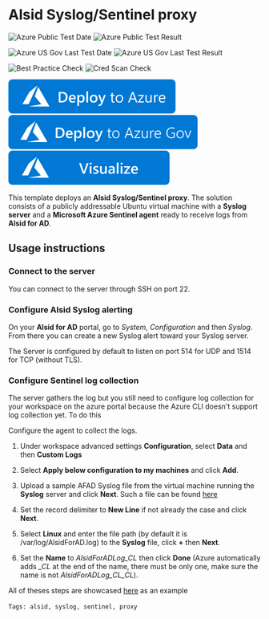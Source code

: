 # Alsid Syslog/Sentinel proxy
![Azure Public Test Date](https://azurequickstartsservice.blob.core.windows.net/badges/alsid-syslog-proxy/PublicLastTestDate.svg)
![Azure Public Test Result](https://azurequickstartsservice.blob.core.windows.net/badges/alsid-syslog-proxy/PublicDeployment.svg)

![Azure US Gov Last Test Date](https://azurequickstartsservice.blob.core.windows.net/badges/alsid-syslog-proxy/FairfaxLastTestDate.svg)
![Azure US Gov Last Test Result](https://azurequickstartsservice.blob.core.windows.net/badges/alsid-syslog-proxy/FairfaxDeployment.svg)

![Best Practice Check](https://azurequickstartsservice.blob.core.windows.net/badges/alsid-syslog-proxy/BestPracticeResult.svg)
![Cred Scan Check](https://azurequickstartsservice.blob.core.windows.net/badges/alsid-syslog-proxy/CredScanResult.svg)

[![Deploy To Azure](https://raw.githubusercontent.com/Azure/azure-quickstart-templates/master/1-CONTRIBUTION-GUIDE/images/deploytoazure.svg?sanitize=true)](https://portal.azure.com/#create/Microsoft.Template/uri/https%3A%2F%2Fraw.githubusercontent.com%2FAzure%2Fazure-quickstart-templates%2Fmaster%2Falsid-syslog-proxy%2Fazuredeploy.json)
[![Deploy To Azure US Gov](https://raw.githubusercontent.com/Azure/azure-quickstart-templates/master/1-CONTRIBUTION-GUIDE/images/deploytoazuregov.svg?sanitize=true)](https://portal.azure.us/#create/Microsoft.Template/uri/https%3A%2F%2Fraw.githubusercontent.com%2FAzure%2Fazure-quickstart-templates%2Fmaster%2Falsid-syslog-proxy%2Fazuredeploy.json)
[![Visualize](https://raw.githubusercontent.com/Azure/azure-quickstart-templates/master/1-CONTRIBUTION-GUIDE/images/visualizebutton.svg?sanitize=true)](http://armviz.io/#/?load=https%3A%2F%2Fraw.githubusercontent.com%2FAzure%2Fazure-quickstart-templates%2Fmaster%2Falsid-syslog-proxy%2Fazuredeploy.json)

This template deploys an **Alsid Syslog/Sentinel proxy**. The solution consists of a publicly addressable Ubuntu virtual machine with a **Syslog server** and a **Microsoft Azure Sentinel agent** ready to receive logs from **Alsid for AD**.

## Usage instructions

### Connect to the server
You can connect to the server through SSH on port 22.

### Configure Alsid Syslog alerting
On your **Alsid for AD** portal, go to *System*, *Configuration* and then *Syslog*.
From there you can create a new Syslog alert toward your Syslog server.

The Server is configured by default to listen on port 514 for UDP and 1514 for TCP (without TLS).

### Configure Sentinel log collection
The server gathers the log but you still need to configure log collection for your workspace on the azure portal because the Azure CLI doesn't support log collection yet.
To do this

Configure the agent to collect the logs.

1.  Under workspace advanced settings **Configuration**, select **Data** and then **Custom Logs**

2.  Select **Apply below configuration to my machines** and click **Add**.

4. Upload a sample AFAD Syslog file from the virtual machine running the **Syslog** server and click **Next**. Such a file can be found [here](https://github.com/Azure/azure-quickstart-templates/blob/master/alsid-syslog-proxy/AlsidForAD.log)

5. Set the record delimiter to **New Line** if not already the case and click **Next**.

6. Select **Linux** and enter the file path (by default it is /var/log/AlsidForAD.log) to the **Syslog** file, click **+** then **Next**.

7. Set the **Name** to *AlsidForADLog_CL* then click **Done** (Azure automatically adds *_CL* at the end of the name, there must be only one, make sure the name is not *AlsidForADLog_CL_CL*).

All of theses steps are showcased [here](https://www.youtube.com/watch?v=JwV1uZSyXM4&feature=youtu.be) as an example

`Tags: alsid, syslog, sentinel, proxy`
